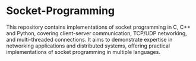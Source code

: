 # Socket-Programming
This repository contains implementations of socket programming in C, C++ and Python, covering client-server communication, TCP/UDP networking, and multi-threaded connections. It aims to demonstrate expertise in networking applications and distributed systems, offering practical implementations of socket programming in multiple languages.
